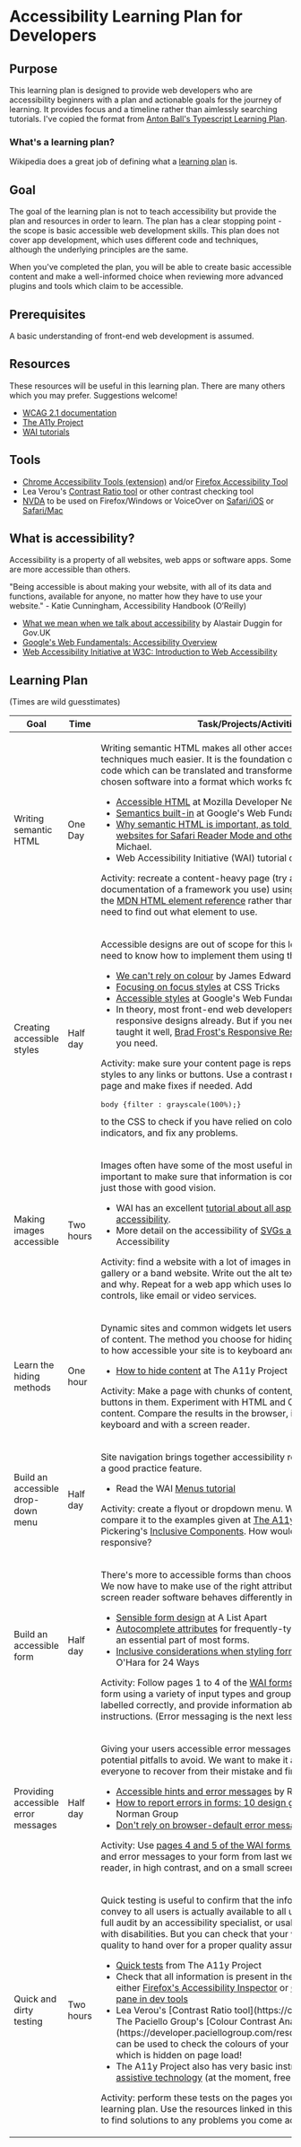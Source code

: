 # Accessibility Learning Plan for Developers

## Purpose

This learning plan is designed to provide web developers who are accessibility beginners with a plan and actionable goals for the journey of learning. It provides focus and a timeline rather than aimlessly searching tutorials. I've copied the format from [Anton Ball's Typescript Learning Plan](https://medium.com/@antonball/planning-to-learn-225fc7817394).

### What's a learning plan?

Wikipedia does a great job of defining what a [learning plan](https://en.wikipedia.org/wiki/Learning_plan) is.

## Goal

The goal of the learning plan is not to teach accessibility but provide the plan and resources in order to learn. The plan has a clear stopping point - the scope is basic accessible web development skills. This plan does not cover app development, which uses different code and techniques, although the underlying principles are the same. 

When you've completed the plan, you will be able to create basic accessible content and make a well-informed choice when reviewing more advanced plugins and tools which claim to be accessible. 

## Prerequisites

A basic understanding of front-end web development is assumed.

## Resources

These resources will be useful in this learning plan. There are many others which you may prefer. Suggestions welcome!

-   [WCAG 2.1 documentation](https://www.w3.org/TR/WCAG21/)
-   [The A11y Project](https://a11yproject.com/)
-   [WAI tutorials](https://www.w3.org/WAI/tutorials/)

## Tools
-   [Chrome Accessibility Tools (extension)](https://chrome.google.com/webstore/detail/accessibility-developer-t/fpkknkljclfencbdbgkenhalefipecmb?hl=en) and/or [Firefox Accessibility Tool](https://developer.mozilla.org/en-US/docs/Tools/Accessibility_inspector)
-   Lea Verou's [Contrast Ratio tool](https://contrast-ratio.com/) or other contrast checking tool
-   [NVDA](https://www.nvaccess.org/) to be used on Firefox/Windows or VoiceOver on [Safari/iOS](https://www.apple.com/accessibility/iphone/vision/) or [Safari/Mac](https://www.apple.com/accessibility/mac/vision/)

## What is accessibility?

Accessibility is a property of all websites, web apps or software apps. Some are more accessible than others. 

"Being accessible is about making your website, with all of its data and functions, available for anyone, no matter how they have to use your website." - Katie Cunningham, Accessibility Handbook (O’Reilly)

-   [What we mean when we talk about accessibility](https://accessibility.blog.gov.uk/2016/05/16/what-we-mean-when-we-talk-about-accessibility-2/) by Alastair Duggin for Gov.UK
-   [Google's Web Fundamentals: Accessibility Overview](https://developers.google.com/web/fundamentals/accessibility/)
-   [Web Accessibility Initiative at W3C: Introduction to Web Accessibility](https://www.w3.org/WAI/fundamentals/accessibility-intro/)

## Learning Plan

(Times are wild guesstimates)

<table>
	<thead>
		<tr>
			<th>Goal</th>
			<th>Time</th>
			<th>Task/Projects/Activities</th>
		</tr>
	</thead>
	<tbody>
		<tr>
			<td>Writing semantic HTML</td>
			<td>One Day</td>
			<td>
        <p>Writing semantic HTML makes all other accessible development techniques much easier. It is the foundation of your ability to write code which can be translated and transformed by the user and their chosen software into a format which works for their needs. </p>
				<ul>
          <li><a href="https://developer.mozilla.org/en-US/docs/Learn/Accessibility/HTML">Accessible HTML</a> at Mozilla Developer Network (MDN)</li>
					<li><a href="https://developers.google.com/web/fundamentals/accessibility/semantics-builtin/">Semantics built-in</a> at Google's Web Fundamentals</li>
          <li><a href="https://medium.com/@mandy.michael/understanding-why-semantic-html-is-important-as-told-by-typescript-bd71ad41e6c4">Why semantic HTML is important, as told by TypeScript</a> or <a href="https://medium.com/@mandy.michael/building-websites-for-safari-reader-mode-and-other-reading-apps-1562913c86c9">Building websites for Safari Reader Mode and other reading apps</a> by Mandy Michael.</li>
					<li>Web Accessibility Initiative (WAI) tutorial on <a href="https://www.w3.org/WAI/tutorials/page-structure/">Page Structure</a></li>
				</ul>
        <p>Activity: recreate a content-heavy page (try a page from Wikipedia or documentation of a framework you use) using semantic HTML. Use the <a href="https://developer.mozilla.org/en-US/docs/Web/HTML/Element">MDN HTML element reference</a> rather than the articles above if you need to find out what element to use.</p>
			</td>
    </tr>
		<tr>
			<td>Creating accessible styles</td>
			<td>Half day</td>
			<td>
         <p>Accessible designs are out of scope for this learning plan. But we need to know how to implement them using the right techniques.</p> 
				<ul>
          <li><a href="https://www.sitepoint.com/cant-rely-color/">We can't rely on colour</a> by James Edwards for SitePoint</li>
          <li><a href="https://css-tricks.com/focusing-on-focus-styles/">Focusing on focus styles</a> at CSS Tricks</li>
          <li><a href="https://developers.google.com/web/fundamentals/accessibility/accessible-styles">Accessible styles</a> at Google's Web Fundamentals</li>
          <li>In theory, most front-end web developers know how to make responsive designs already. But if you need a refresher or weren't taught it well, <a href="https://bradfrost.github.io/this-is-responsive/resources.html">Brad Frost's Responsive Resources</a> has everything you need.</li>
				</ul>
          <p>Activity: make sure your content page is repsonsive and add focus styles to any links or buttons. Use a contrast ratio tool to check the page and make fixes if needed. Add <pre>body {filter : grayscale(100%);}</pre> to the CSS to check if you have relied on colour alone for any visual indicators, and fix any problems.</p>
			</td>
		</tr>
    <tr>
      <td>Making images accessible</td>
      <td>Two hours</td>
      <td>
        <p>Images often have some of the most useful information on a page. It's important to make sure that information is conveyed to all users, not just those with good vision.</p>
        <ul>
          <li>WAI has an excellent <a href="https://www.w3.org/WAI/tutorials/images/">tutorial about all aspects of image accessibility</a>.</li>
          <li>More detail on the accessibility of <a href="https://www.24a11y.com/2017/svg-icon-fonts-accessibility-case-study/">SVGs and icon fonts</a> at 24 Accessibility</li>
        </ul>
        <p>Activity: find a website with a lot of images in content, like for an art gallery or a band website. Write out the alt text you'd use for each one, and why. Repeat for a web app which uses lots of icons on it's controls, like email or video services.</p>
      </td>
</tr>
        <tr>
			<td>Learn the hiding methods</td>
			<td>One hour</td>
			<td>
                <p>Dynamic sites and common widgets let users show and hide chunks of content. The method you choose for hiding makes a big difference to how accessible your site is to keyboard and screen reader users.</p>
				<ul>
					<li><a href="https://a11yproject.com/posts/how-to-hide-content/">How to hide content</a> at The A11y Project</li>
				</ul>
                <p>Activity: Make a page with chunks of content, some with links or buttons in them. Experiment with HTML and CSS methods of hiding content. Compare the results in the browser, in dev tools, with a keyboard and with a screen reader.</p> 
			</td>
		</tr>
		<tr>
			<td>Build an accessible drop-down menu</td>
			<td>Half day</td>
			<td>
                <p>Site navigation brings together accessibility requirements, so it makes a good practice feature.</p>
				<ul>
					<li>Read the WAI <a href="https://www.w3.org/WAI/tutorials/menus/">Menus tutorial</a></li>
				</ul>
                <p>Activity: create a flyout or dropdown menu. When you are done, compare it to the examples given at <a href="https://codepen.io/svinkle/pen/aEVwWd">The A11y Project</a> or Heydon Pickering's <a href="https://inclusive-components.design/menus-menu-buttons/">Inclusive Components</a>. How would you make yours responsive?</p>
			</td>
		</tr>
		<tr>
			<td>Build an accessible form</td>
			<td>Half day</td>
			<td>
                <p>There's more to accessible forms than choosing semantic elements. We now have to make use of the right attributes, and consider how screen reader software behaves differently inside form elements.</p>
				<ul>
                    <li><a href="https://alistapart.com/article/sensibleforms">Sensible form design</a> at A List Apart</li>
                    <li><a href="https://developer.mozilla.org/en-US/docs/Web/HTML/Attributes/autocomplete">Autocomplete attributes</a> for frequently-typed information are now an essential part of most forms.</li>
					<li><a href="https://24ways.org/2018/inclusive-considerations-when-restyling-form-controls/">Inclusive considerations when styling form controls</a> by Scott O'Hara for 24 Ways</li>
				</ul>
                <p>Activity: Follow pages 1 to 4 of the <a href="https://www.w3.org/WAI/tutorials/forms/">WAI forms tutorial</a> to make a short form using a variety of input types and groups. Make sure they are all labelled correctly, and provide information about required fields and instructions. (Error messaging is the next lesson!)</p>
			</td>
		</tr>
		<tr>
			<td>Providing accessible error messages</td>
			<td>Half day</td>
			<td>
                <p>Giving your users accessible error messages has a number of potential pitfalls to avoid. We want to make it as easy as possible for everyone to recover from their mistake and finish their task.</p>
				<ul>
					<li><a href="https://www.slideshare.net/maxdesign/accessible-hints-and-error-messages">Accessible hints and error messages</a> by Russ Weakley</li>
                    <li><a href="https://www.nngroup.com/articles/errors-forms-design-guidelines/">How to report errors in forms: 10 design guidelines</a> at Nielsen Norman Group</li>
                    <li><a href="https://intopia.digital/articles/default-browser-error-messages/">Don't rely on browser-default error messages</a> by me for Intopia</li>
				</ul>
                <p>Activity: Use <a href="https://www.w3.org/WAI/tutorials/forms/validation/">pages 4 and 5 of the WAI forms tutorial</a> to add validation and error messages to your form from last week. Test it with a screen reader, in high contrast, and on a small screen.</p>
			</td>
		</tr>
<tr>
<td>Quick and dirty testing</td>
<td>Two hours</td>
<td>
  <p>Quick testing is useful to confirm that the information you want to convey to all users is actually available to all users. It cannot replace a full audit by an accessibility specialist, or usability testing by people with disabilities. But you can check that your work is of good-enough quality to hand over for a proper quality assurance process.</p>
  <ul>
    <li><a href="https://a11yproject.com/#Quick-tests">Quick tests</a> from The A11y Project</li>
    <li>Check that all information is present in the accessibility tree using either <a href="https://developer.mozilla.org/en-US/docs/Tools/Accessibility_inspector">Firefox's Accessibility Inspector</a> or <a href="https://developers.google.com/web/tools/chrome-devtools/accessibility/reference#pane">Chrome's Accessibility pane in dev tools</a></li> 
    <li>Lea Verou's [Contrast Ratio tool](https://contrast-ratio.com/) or The Paciello Group's [Colour Contrast Analyser](https://developer.paciellogroup.com/resources/contrastanalyser/) can be used to check the colours of your site. Don't forget content which is hidden on page load!</li>
    <li>The A11y Project also has very basic instructions for using <a href="https://a11yproject.com/#Assistive-technology">assistive technology</a> (at the moment, free screen readers). </li>
  </ul>
  <p>Activity: perform these tests on the pages you've made during this learning plan. Use the resources linked in this plan (or Stack Overflow) to find solutions to any problems you come across.</p>
</td>
</tr>
</tbody>
</table>
